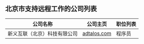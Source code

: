 ## 北京市支持远程工作的公司列表

| 公司名称 | 公司主页 | 职位列表 |
| --- | --- | --- |
| 新义互联（北京）科技有限公司 | [adtalos.com](https://adtalos.com/) | 程序员 |